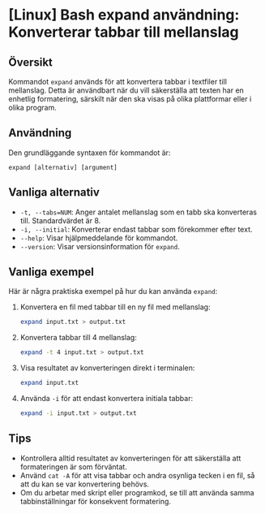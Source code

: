 # [Linux] Bash expand användning: Konverterar tabbar till mellanslag

## Översikt
Kommandot `expand` används för att konvertera tabbar i textfiler till mellanslag. Detta är användbart när du vill säkerställa att texten har en enhetlig formatering, särskilt när den ska visas på olika plattformar eller i olika program.

## Användning
Den grundläggande syntaxen för kommandot är:

```
expand [alternativ] [argument]
```

## Vanliga alternativ
- `-t, --tabs=NUM`: Anger antalet mellanslag som en tabb ska konverteras till. Standardvärdet är 8.
- `-i, --initial`: Konverterar endast tabbar som förekommer efter text.
- `--help`: Visar hjälpmeddelande för kommandot.
- `--version`: Visar versionsinformation för `expand`.

## Vanliga exempel
Här är några praktiska exempel på hur du kan använda `expand`:

1. Konvertera en fil med tabbar till en ny fil med mellanslag:
   ```bash
   expand input.txt > output.txt
   ```

2. Konvertera tabbar till 4 mellanslag:
   ```bash
   expand -t 4 input.txt > output.txt
   ```

3. Visa resultatet av konverteringen direkt i terminalen:
   ```bash
   expand input.txt
   ```

4. Använda `-i` för att endast konvertera initiala tabbar:
   ```bash
   expand -i input.txt > output.txt
   ```

## Tips
- Kontrollera alltid resultatet av konverteringen för att säkerställa att formateringen är som förväntat.
- Använd `cat -A` för att visa tabbar och andra osynliga tecken i en fil, så att du kan se var konvertering behövs.
- Om du arbetar med skript eller programkod, se till att använda samma tabbinställningar för konsekvent formatering.